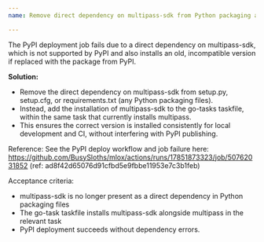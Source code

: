 ```yaml
---
name: Remove direct dependency on multipass-sdk from Python packaging and install via go-task

---
```

The PyPI deployment job fails due to a direct dependency on multipass-sdk, which is not supported by PyPI and also installs an old, incompatible version if replaced with the package from PyPI.

**Solution:**
- Remove the direct dependency on multipass-sdk from setup.py, setup.cfg, or requirements.txt (any Python packaging files).
- Instead, add the installation of multipass-sdk to the go-tasks taskfile, within the same task that currently installs multipass.
- This ensures the correct version is installed consistently for local development and CI, without interfering with PyPI publishing.

Reference: See the PyPI deploy workflow and job failure here: https://github.com/BusySloths/mlox/actions/runs/17851873323/job/50762031852 (ref: ad8f42d65076d91cfbd5e9fbbe11953e7c3b1feb)

Acceptance criteria:
- multipass-sdk is no longer present as a direct dependency in Python packaging files
- The go-task taskfile installs multipass-sdk alongside multipass in the relevant task
- PyPI deployment succeeds without dependency errors.